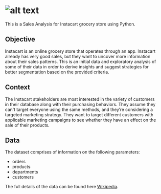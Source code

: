 # ![alt text](https://upload.wikimedia.org/wikipedia/commons/thumb/9/9f/Instacart_logo_and_wordmark.svg/150px-Instacart_logo_and_wordmark.svg.png)
 This is a Sales Analysis for Instacart grocery store using Python.

## Objective 
Instacart is an online grocery store that operates through an app. Instacart already has very good sales, but they want to uncover more information about their sales patterns. This is an initial data and exploratory analysis of some of their data in order to derive insights and suggest strategies for better segmentation based on the provided criteria.

## Context
The Instacart stakeholders are most interested in the variety of customers in their database along with their purchasing behaviors. They assume they can't target everyone using the same methods, and they’re considering a targeted marketing strategy. They want to target different customers with applicable marketing campaigns to see whether they have an effect on the sale of their products.

## Data 
The dataset comprises of information on the following parameters: 

- orders
- products
- departments
- customers

The full details of the data can be found here [Wikipedia](https://en.wikipedia.org).
